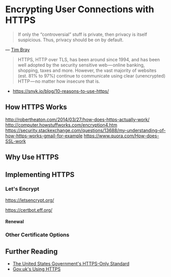 # Encrypting User Connections with HTTPS

> If only the “controversial” stuff is private, then privacy is itself suspicious. Thus, privacy should be on by default.

— [Tim Bray](https://www.tbray.org/ongoing/When/201x/2012/12/02/HTTPS)

> HTTPS, HTTP over TLS, has been around since 1994, and has been well adopted by the security sensitive web — online banking, shopping, taxes and more. However, the vast majority of websites (est. 81% to 97%) continue to communicate using clear (unencrypted) HTTP — no matter how insecure that is.

  - https://snyk.io/blog/10-reasons-to-use-https/

## How HTTPS Works

http://robertheaton.com/2014/03/27/how-does-https-actually-work/
http://computer.howstuffworks.com/encryption4.htm
https://security.stackexchange.com/questions/13688/my-understanding-of-how-https-works-gmail-for-example
https://www.quora.com/How-does-SSL-work

## Why Use HTTPS

## Implementing HTTPS

### Let's Encrypt

https://letsencrypt.org/

https://certbot.eff.org/

#### Renewal

### Other Certificate Options

## Further Reading

- [The United States Government's HTTPS-Only Standard](https://https.cio.gov/)
- [Gov.uk's Using HTTPS](https://www.gov.uk/service-manual/technology/using-https)

